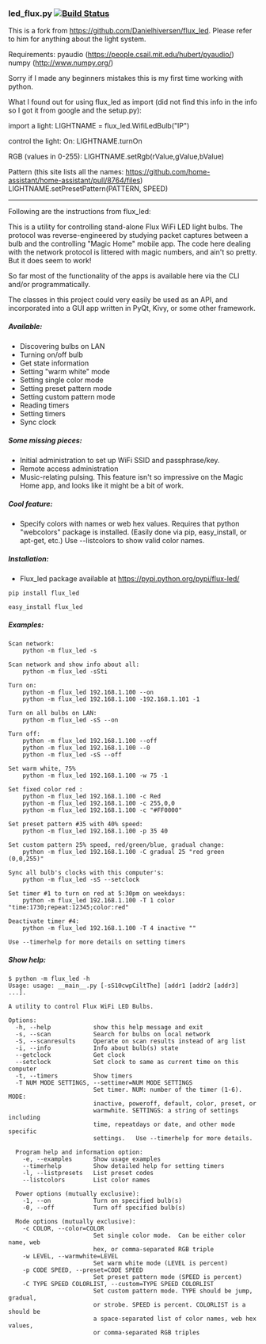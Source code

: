 ### led_flux.py  [![Build Status](https://travis-ci.org/Danielhiversen/flux_led.svg?branch=master)](https://travis-ci.org/Danielhiversen/flux_led)

This is a fork from https://github.com/Danielhiversen/flux_led. Please refer to him for anything about the light system. 

Requirements:
pyaudio (https://people.csail.mit.edu/hubert/pyaudio/)
numpy (http://www.numpy.org/)

Sorry if I made any beginners mistakes this is my first time working with python. 

What I found out for using flux_led as import (did not find this info in the info so I got it from google and the setup.py):

import a light:
LIGHTNAME = flux_led.WifiLedBulb("IP")

control the light:
On:
LIGHTNAME.turnOn

RGB (values in 0-255):
LIGHTNAME.setRgb(rValue,gValue,bValue) 

Pattern (this site lists all the names: https://github.com/home-assistant/home-assistant/pull/8764/files)
LIGHTNAME.setPresetPattern(PATTERN, SPEED)

-----------------------------------------------------------------------------------------------------------------------
Following are the instructions from flux_led:

This is a utility for controlling stand-alone Flux WiFi LED light bulbs.
The protocol was reverse-engineered by studying packet captures between a 
bulb and the controlling "Magic Home" mobile app.  The code here dealing 
with the network protocol is littered with magic numbers, and ain't so pretty.
But it does seem to work!

So far most of the functionality of the apps is available here via the CLI
and/or programmatically.

The classes in this project could very easily be used as an API, and incorporated into a GUI app written 
in PyQt, Kivy, or some other framework.

##### Available:
* Discovering bulbs on LAN
* Turning on/off bulb
* Get state information
* Setting "warm white" mode
* Setting single color mode
* Setting preset pattern mode
* Setting custom pattern mode
* Reading timers
* Setting timers
* Sync clock
	
##### Some missing pieces:
* Initial administration to set up WiFi SSID and passphrase/key.
* Remote access administration
* Music-relating pulsing. This feature isn't so impressive on the Magic Home app, 
and looks like it might be a bit of work.
	  
##### Cool feature:
* Specify colors with names or web hex values.  Requires that python "webcolors" 
package is installed.  (Easily done via pip, easy_install, or apt-get, etc.) Use --listcolors to show valid color names.

##### Installation:
* Flux_led package available at https://pypi.python.org/pypi/flux-led/
```
pip install flux_led

easy_install flux_led
```

##### Examples:
```
Scan network:
	python -m flux_led -s

Scan network and show info about all:
	python -m flux_led -sSti

Turn on:
	python -m flux_led 192.168.1.100 --on
	python -m flux_led 192.168.1.100 -192.168.1.101 -1

Turn on all bulbs on LAN:
	python -m flux_led -sS --on

Turn off:
	python -m flux_led 192.168.1.100 --off
	python -m flux_led 192.168.1.100 --0
	python -m flux_led -sS --off
	
Set warm white, 75%
	python -m flux_led 192.168.1.100 -w 75 -1

Set fixed color red :
	python -m flux_led 192.168.1.100 -c Red
	python -m flux_led 192.168.1.100 -c 255,0,0
	python -m flux_led 192.168.1.100 -c "#FF0000"
	
Set preset pattern #35 with 40% speed:	
	python -m flux_led 192.168.1.100 -p 35 40
	
Set custom pattern 25% speed, red/green/blue, gradual change:
	python -m flux_led 192.168.1.100 -C gradual 25 "red green (0,0,255)"

Sync all bulb's clocks with this computer's:
	python -m flux_led -sS --setclock
		
Set timer #1 to turn on red at 5:30pm on weekdays:
	python -m flux_led 192.168.1.100 -T 1 color "time:1730;repeat:12345;color:red"
	
Deactivate timer #4:
	python -m flux_led 192.168.1.100 -T 4 inactive ""

Use --timerhelp for more details on setting timers
```
	
##### Show help:
```	
$ python -m flux_led -h
Usage: usage: __main__.py [-sS10cwpCiltThe] [addr1 [addr2 [addr3] ...].

A utility to control Flux WiFi LED Bulbs.

Options:
  -h, --help            show this help message and exit
  -s, --scan            Search for bulbs on local network
  -S, --scanresults     Operate on scan results instead of arg list
  -i, --info            Info about bulb(s) state
  --getclock            Get clock
  --setclock            Set clock to same as current time on this computer
  -t, --timers          Show timers
  -T NUM MODE SETTINGS, --settimer=NUM MODE SETTINGS
                        Set timer. NUM: number of the timer (1-6). MODE:
                        inactive, poweroff, default, color, preset, or
                        warmwhite. SETTINGS: a string of settings including
                        time, repeatdays or date, and other mode specific
                        settings.   Use --timerhelp for more details.

  Program help and information option:
    -e, --examples      Show usage examples
    --timerhelp         Show detailed help for setting timers
    -l, --listpresets   List preset codes
    --listcolors        List color names

  Power options (mutually exclusive):
    -1, --on            Turn on specified bulb(s)
    -0, --off           Turn off specified bulb(s)

  Mode options (mutually exclusive):
    -c COLOR, --color=COLOR
                        Set single color mode.  Can be either color name, web
                        hex, or comma-separated RGB triple
    -w LEVEL, --warmwhite=LEVEL
                        Set warm white mode (LEVEL is percent)
    -p CODE SPEED, --preset=CODE SPEED
                        Set preset pattern mode (SPEED is percent)
    -C TYPE SPEED COLORLIST, --custom=TYPE SPEED COLORLIST
                        Set custom pattern mode. TYPE should be jump, gradual,
                        or strobe. SPEED is percent. COLORLIST is a should be
                        a space-separated list of color names, web hex values,
                        or comma-separated RGB triples

```
